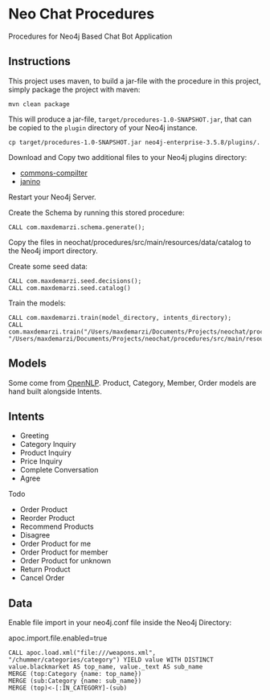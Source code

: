# Neo Chat Procedures
Procedures for Neo4j Based Chat Bot Application

Instructions
------------ 

This project uses maven, to build a jar-file with the procedure in this
project, simply package the project with maven:

    mvn clean package

This will produce a jar-file, `target/procedures-1.0-SNAPSHOT.jar`,
that can be copied to the `plugin` directory of your Neo4j instance.

    cp target/procedures-1.0-SNAPSHOT.jar neo4j-enterprise-3.5.8/plugins/.

Download and Copy two additional files to your Neo4j plugins directory:

- [commons-compilter](http://central.maven.org/maven2/org/codehaus/janino/commons-compiler/3.0.15/commons-compiler-3.0.15.jar)
- [janino](http://central.maven.org/maven2/org/codehaus/janino/janino/3.0.15/janino-3.0.15.jar)

Restart your Neo4j Server.

Create the Schema by running this stored procedure:

    CALL com.maxdemarzi.schema.generate();

Copy the files in neochat/procedures/src/main/resources/data/catalog to the Neo4j import directory.
    
Create some seed data:
    
    CALL com.maxdemarzi.seed.decisions();    
    CALL com.maxdemarzi.seed.catalog()
    
Train the models:

    CALL com.maxdemarzi.train(model_directory, intents_directory);
    CALL com.maxdemarzi.train("/Users/maxdemarzi/Documents/Projects/neochat/procedures/src/main/resources/data/models/", "/Users/maxdemarzi/Documents/Projects/neochat/procedures/src/main/resources/data/training/intents")
    

Models
------

Some come from [OpenNLP](http://opennlp.sourceforge.net/models-1.5/).
Product, Category, Member, Order models are hand built alongside Intents.

Intents
-------

- Greeting
- Category Inquiry
- Product Inquiry
- Price Inquiry
- Complete Conversation
- Agree

Todo
- Order Product
- Reorder Product
- Recommend Products
- Disagree
- Order Product for me
- Order Product for member
- Order Product for unknown
- Return Product
- Cancel Order    

Data
-----



Enable file import in your neo4j.conf file inside the Neo4j Directory:

apoc.import.file.enabled=true

    CALL apoc.load.xml("file:///weapons.xml", "/chummer/categories/category") YIELD value WITH DISTINCT value.blackmarket AS top_name, value._text AS sub_name
    MERGE (top:Category {name: top_name})
    MERGE (sub:Category {name: sub_name})
    MERGE (top)<-[:IN_CATEGORY]-(sub)